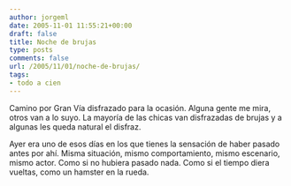 ```yaml
---
author: jorgeml
date: 2005-11-01 11:55:21+00:00
draft: false
title: Noche de brujas
type: posts
comments: false
url: /2005/11/01/noche-de-brujas/
tags:
- todo a cien
---
```


Camino por Gran Vía disfrazado para la ocasión. Alguna gente me mira, otros van a lo suyo. La mayoría de las chicas van disfrazadas de brujas y a algunas les queda natural el disfraz.

Ayer era uno de esos días en los que tienes la sensación de haber pasado antes por ahí. Misma situación, mismo comportamiento, mismo escenario, mismo actor. Como si no hubiera pasado nada. Como si el tiempo diera vueltas, como un hamster en la rueda.
